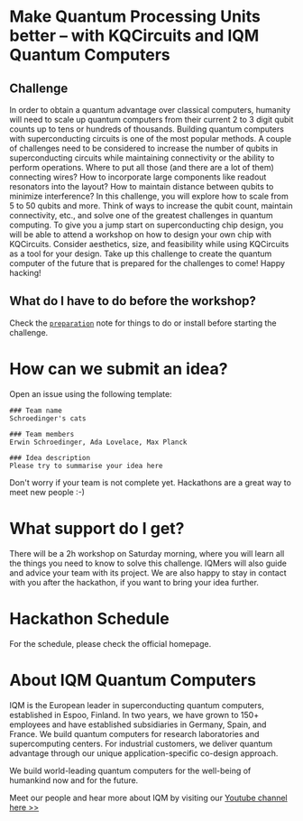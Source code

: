 # Make Quantum Processing Units better – with KQCircuits and IQM Quantum Computers

## Challenge

In order to obtain a quantum advantage over classical computers, humanity will need to scale up quantum computers from their current 2 to 3 digit qubit counts up to tens or hundreds of thousands. Building quantum computers with superconducting circuits is one of the most popular methods. A couple of challenges need to be considered to increase the number of qubits in superconducting circuits while maintaining connectivity or the ability to perform operations. Where to put all those (and there are a lot of them) connecting wires? How to incorporate large components like readout resonators into the layout? How to maintain distance between qubits to minimize interference?
In this challenge, you will explore how to scale from 5 to 50 qubits and more. Think of ways to increase the qubit count, maintain connectivity, etc., and solve one of the greatest challenges in quantum computing. To give you a jump start on superconducting chip design, you will be able to attend a workshop on how to design your own chip with KQCircuits. Consider aesthetics, size, and feasibility while using KQCircuits as a tool for your design.
Take up this challenge to create the quantum computer of the future that is prepared for the challenges to come! Happy hacking!

## What do I have to do before the workshop?

Check the [`preparation`](preparation.md) note for things to do or install before starting the challenge.

# How can we submit an idea?

Open an issue using the following template:

```
### Team name
Schroedinger's cats

### Team members
Erwin Schroedinger, Ada Lovelace, Max Planck

### Idea description
Please try to summarise your idea here
```

Don't worry if your team is not complete yet. Hackathons are a great way to meet new people :-)

# What support do I get?

There will be a 2h workshop on Saturday morning, where you will learn all the things you need to know to solve this challenge. IQMers will also guide and advice your team with its project. We are also happy to stay in contact with you after the hackathon, if you want to bring your idea further.

# Hackathon Schedule

For the schedule, please check the official homepage.

# About IQM Quantum Computers

IQM is the European leader in superconducting quantum computers, established in Espoo, Finland. In two years, we have grown to 150+ employees and have established subsidiaries in Germany, Spain, and France. We build quantum computers for research laboratories and supercomputing centers. For industrial customers, we deliver quantum advantage through our unique application-specific co-design approach.

We build world-leading quantum computers for the well-being of humankind now and for the future.

Meet our people and hear more about IQM by visiting our [Youtube channel here >>](https://www.youtube.com/channel/UCvjqSqZiJ715XVH3O3IF93Q)
